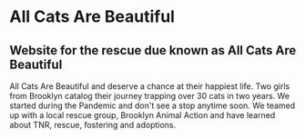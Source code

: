 # All Cats Are Beautiful

## Website for the rescue due known as All Cats Are Beautiful


All Cats Are Beautiful and deserve a chance at their happiest life. Two girls from Brooklyn catalog their journey trapping over 30 cats in two years. We started during the Pandemic and don't see a stop anytime soon. We teamed up with a local rescue group, Brooklyn Animal Action and have learned about TNR, rescue, fostering and adoptions.
